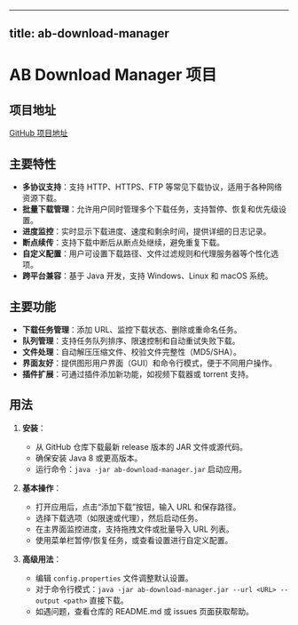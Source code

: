 
---
title: ab-download-manager
---

# AB Download Manager 项目

## 项目地址
[GitHub 项目地址](https://github.com/amir1376/ab-download-manager)

## 主要特性
- **多协议支持**：支持 HTTP、HTTPS、FTP 等常见下载协议，适用于各种网络资源下载。
- **批量下载管理**：允许用户同时管理多个下载任务，支持暂停、恢复和优先级设置。
- **进度监控**：实时显示下载进度、速度和剩余时间，提供详细的日志记录。
- **断点续传**：支持下载中断后从断点处继续，避免重复下载。
- **自定义配置**：用户可设置下载路径、文件过滤规则和代理服务器等个性化选项。
- **跨平台兼容**：基于 Java 开发，支持 Windows、Linux 和 macOS 系统。

## 主要功能
- **下载任务管理**：添加 URL、监控下载状态、删除或重命名任务。
- **队列管理**：支持任务队列排序、限速控制和自动重试失败下载。
- **文件处理**：自动解压压缩文件、校验文件完整性（MD5/SHA）。
- **界面友好**：提供图形用户界面（GUI）和命令行模式，便于不同用户操作。
- **插件扩展**：可通过插件添加新功能，如视频下载器或 torrent 支持。

## 用法
1. **安装**：
   - 从 GitHub 仓库下载最新 release 版本的 JAR 文件或源代码。
   - 确保安装 Java 8 或更高版本。
   - 运行命令：`java -jar ab-download-manager.jar` 启动应用。

2. **基本操作**：
   - 打开应用后，点击“添加下载”按钮，输入 URL 和保存路径。
   - 选择下载选项（如限速或代理），然后启动任务。
   - 在主界面监控进度，支持拖拽文件或批量导入 URL 列表。
   - 使用菜单栏暂停/恢复任务，或查看设置进行自定义配置。

3. **高级用法**：
   - 编辑 `config.properties` 文件调整默认设置。
   - 对于命令行模式：`java -jar ab-download-manager.jar --url <URL> --output <path>` 直接下载。
   - 如遇问题，查看仓库的 README.md 或 issues 页面获取帮助。